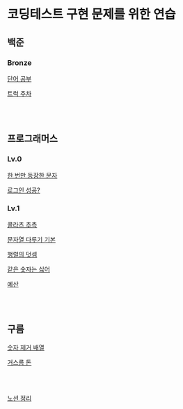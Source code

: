 # 코딩테스트 구현 문제를 위한 연습

## 백준
### Bronze
[단어 공부](https://github.com/Stilllee/implementation/issues/1)

[트럭 주차](https://github.com/Stilllee/implementation/issues/2)

<br>
<br>

## 프로그래머스
### Lv.0
[한 번만 등장한 문자](https://github.com/Stilllee/implementation/issues/3)

[로그인 성공?](https://github.com/Stilllee/implementation/issues/4)

### Lv.1
[콜라츠 추측](https://github.com/Stilllee/implementation/issues/5)

[문자열 다루기 기본](https://github.com/Stilllee/implementation/issues/6)

[행렬의 덧셈](https://github.com/Stilllee/implementation/issues/7)

[같은 숫자는 싫어](https://github.com/Stilllee/implementation/issues/8)

[예산](https://github.com/Stilllee/implementation/issues/9)


<br>
<br>

## 구름
[숫자 제거 배열](https://github.com/Stilllee/implementation/issues/10)

[거스름 돈](https://github.com/Stilllee/implementation/issues/11)

<br>
<br>

[노션 정리](https://www.notion.so/wood-stock/7d35a707bc0d4df49c7caf6887c4acac?v=837801ea9b964e1cb8f5231cfefd2ae8)
